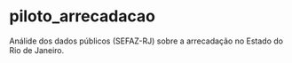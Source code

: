 # piloto_arrecadacao
Análide dos dados públicos (SEFAZ-RJ) sobre a arrecadação no Estado do Rio de Janeiro.
